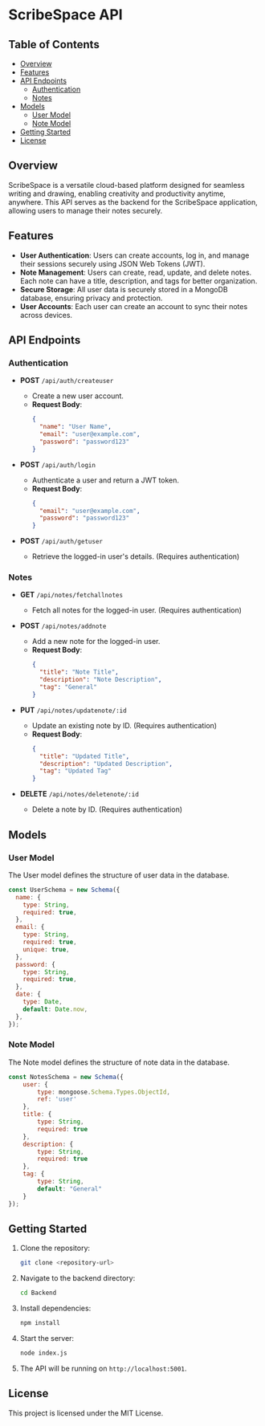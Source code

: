 # ScribeSpace API

## Table of Contents
- [Overview](#overview)
- [Features](#features)
- [API Endpoints](#api-endpoints)
  - [Authentication](#authentication)
  - [Notes](#notes)
- [Models](#models)
  - [User Model](#user-model)
  - [Note Model](#note-model)
- [Getting Started](#getting-started)
- [License](#license)

## Overview

ScribeSpace is a versatile cloud-based platform designed for seamless writing and drawing, enabling creativity and productivity anytime, anywhere. This API serves as the backend for the ScribeSpace application, allowing users to manage their notes securely.

## Features

- **User Authentication**: Users can create accounts, log in, and manage their sessions securely using JSON Web Tokens (JWT).
- **Note Management**: Users can create, read, update, and delete notes. Each note can have a title, description, and tags for better organization.
- **Secure Storage**: All user data is securely stored in a MongoDB database, ensuring privacy and protection.
- **User Accounts**: Each user can create an account to sync their notes across devices.

## API Endpoints

### Authentication

- **POST** `/api/auth/createuser`
  - Create a new user account.
  - **Request Body**: 
    ```json
    {
      "name": "User Name",
      "email": "user@example.com",
      "password": "password123"
    }
    ```

- **POST** `/api/auth/login`
  - Authenticate a user and return a JWT token.
  - **Request Body**: 
    ```json
    {
      "email": "user@example.com",
      "password": "password123"
    }
    ```

- **POST** `/api/auth/getuser`
  - Retrieve the logged-in user's details. (Requires authentication)

### Notes

- **GET** `/api/notes/fetchallnotes`
  - Fetch all notes for the logged-in user. (Requires authentication)

- **POST** `/api/notes/addnote`
  - Add a new note for the logged-in user.
  - **Request Body**: 
    ```json
    {
      "title": "Note Title",
      "description": "Note Description",
      "tag": "General"
    }
    ```

- **PUT** `/api/notes/updatenote/:id`
  - Update an existing note by ID. (Requires authentication)
  - **Request Body**: 
    ```json
    {
      "title": "Updated Title",
      "description": "Updated Description",
      "tag": "Updated Tag"
    }
    ```

- **DELETE** `/api/notes/deletenote/:id`
  - Delete a note by ID. (Requires authentication)

## Models

### User Model

The User model defines the structure of user data in the database.

```javascript
const UserSchema = new Schema({
  name: {
    type: String,
    required: true,
  },
  email: {
    type: String,
    required: true,
    unique: true,
  },
  password: {
    type: String,
    required: true,
  },
  date: {
    type: Date,
    default: Date.now,
  },
});
```

### Note Model

The Note model defines the structure of note data in the database.

```javascript
const NotesSchema = new Schema({
    user: {
        type: mongoose.Schema.Types.ObjectId,
        ref: 'user'
    },
    title: {
        type: String,
        required: true
    },
    description: {
        type: String,
        required: true
    },
    tag: {
        type: String,
        default: "General"
    }
});
```

## Getting Started

1. Clone the repository:
   ```bash
   git clone <repository-url>
   ```

2. Navigate to the backend directory:
   ```bash
   cd Backend
   ```

3. Install dependencies:
   ```bash
   npm install
   ```

4. Start the server:
   ```bash
   node index.js
   ```

5. The API will be running on `http://localhost:5001`.

## License

This project is licensed under the MIT License.
